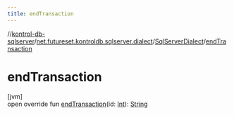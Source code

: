 ```yaml
---
title: endTransaction
---
```

//[kontrol-db-sqlserver](../../../index.html)/[net.futureset.kontroldb.sqlserver.dialect](../index.html)/[SqlServerDialect](index.html)/[endTransaction](end-transaction.html)



# endTransaction



[jvm]\
open override fun [endTransaction](end-transaction.html)(id: [Int](https://kotlinlang.org/api/latest/jvm/stdlib/kotlin/-int/index.html)): [String](https://kotlinlang.org/api/latest/jvm/stdlib/kotlin/-string/index.html)




